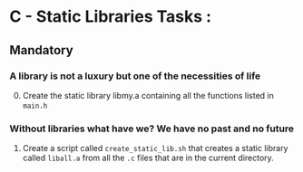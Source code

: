 # C - Static Libraries Tasks :

 

## Mandatory



### A library is not a luxury but one of the necessities of life

0. Create the static library libmy.a containing all the functions listed in `main.h`


### Without libraries what have we? We have no past and no future

1. Create a script called `create_static_lib.sh` that creates a static library called `liball.a` from all the `.c` files that are in the current directory.
